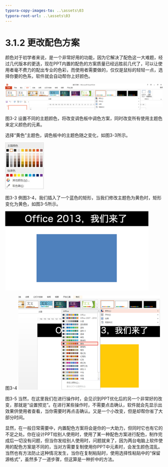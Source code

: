 ```yaml
---
typora-copy-images-to: ..\assets\03
typora-root-url: ..\assets\03
---
```


# 3.1.2  更改配色方案

颜色对于初学者来说，是一个非常好用的功能，因为它解决了配色这一大难题，经过几代版本的更迭，现在PPT内置的配色的方案质量已经远胜前几代了，可以让使用者毫不费力的配出专业的色彩，而使用者需要做的，仅仅是鼠标的轻轻一点，选择你要的色系，软件就会自动帮你上好颜色。

![img](../../../.gitbook/assets/image003%20%283%29.png)

图3-2 设置不同的主题颜色，将改变调色板中调色方案，同时改变所有使用主题色来定义颜色的元素。

选择“黄色”主题色，调色板中的主题色随之变化，如图3-3所示。

![img](../../../.gitbook/assets/image005%20%2811%29.jpg)

图3-3 例图3-4，我们插入了一个蓝色的矩形，当我们修改主题色为黄色时，矩形变化为黄色，如图3-5所示。

![img](../../../.gitbook/assets/image006%20%282%29.png)

图3-4 ![img](../../../.gitbook/assets/image007%20%289%29.png)

图3-5 当然，在这里我们在进行操作时，会见识到PPT优化后的另一个非常好的改变，那就是“设置预览”。在进行某些操作时，不需要点击确认，软件就会先显示出效果供使用者查看，当你需要时再点击确认。又是一个小改变，但是却帮你省了大部分时间。

显然，在一般日常需要中，内置配色方案将会是你的一大助力，但同时它也有它的不足之处。你在设计PPT给别人使用时，使用了某一种配色方案进行配色，制作完成后一切没有问题，但当你发给别人使用时，问题就来了，因为两台电脑上软件使用的配色方案是不同的，当对方需要复制使用你PPT中元素时，会发生颜色混乱。当然也有方法防止这种情况发生，当你在复制粘贴时，使用选择性粘贴中的“保留源格式”，虽然多了一道步骤，但这算是一种折中的方法。

